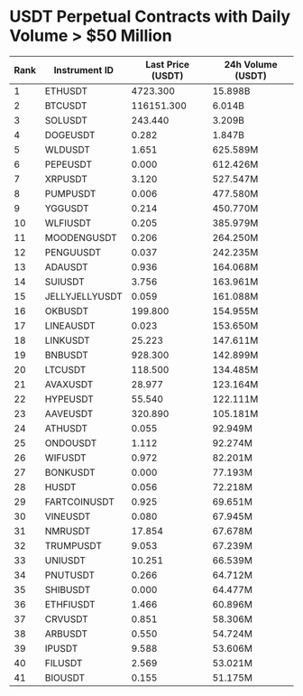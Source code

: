 # USDT Perpetual Contracts with Daily Volume > $50 Million

| Rank | Instrument ID | Last Price (USDT) | 24h Volume (USDT) |
|------|---------------|-------------------|-------------------|
| 1 | ETHUSDT | 4723.300 | 15.898B |
| 2 | BTCUSDT | 116151.300 | 6.014B |
| 3 | SOLUSDT | 243.440 | 3.209B |
| 4 | DOGEUSDT | 0.282 | 1.847B |
| 5 | WLDUSDT | 1.651 | 625.589M |
| 6 | PEPEUSDT | 0.000 | 612.426M |
| 7 | XRPUSDT | 3.120 | 527.547M |
| 8 | PUMPUSDT | 0.006 | 477.580M |
| 9 | YGGUSDT | 0.214 | 450.770M |
| 10 | WLFIUSDT | 0.205 | 385.979M |
| 11 | MOODENGUSDT | 0.206 | 264.250M |
| 12 | PENGUUSDT | 0.037 | 242.235M |
| 13 | ADAUSDT | 0.936 | 164.068M |
| 14 | SUIUSDT | 3.756 | 163.961M |
| 15 | JELLYJELLYUSDT | 0.059 | 161.088M |
| 16 | OKBUSDT | 199.800 | 154.955M |
| 17 | LINEAUSDT | 0.023 | 153.650M |
| 18 | LINKUSDT | 25.223 | 147.611M |
| 19 | BNBUSDT | 928.300 | 142.899M |
| 20 | LTCUSDT | 118.500 | 134.485M |
| 21 | AVAXUSDT | 28.977 | 123.164M |
| 22 | HYPEUSDT | 55.540 | 122.111M |
| 23 | AAVEUSDT | 320.890 | 105.181M |
| 24 | ATHUSDT | 0.055 | 92.949M |
| 25 | ONDOUSDT | 1.112 | 92.274M |
| 26 | WIFUSDT | 0.972 | 82.201M |
| 27 | BONKUSDT | 0.000 | 77.193M |
| 28 | HUSDT | 0.056 | 72.218M |
| 29 | FARTCOINUSDT | 0.925 | 69.651M |
| 30 | VINEUSDT | 0.080 | 67.945M |
| 31 | NMRUSDT | 17.854 | 67.678M |
| 32 | TRUMPUSDT | 9.053 | 67.239M |
| 33 | UNIUSDT | 10.251 | 66.539M |
| 34 | PNUTUSDT | 0.266 | 64.712M |
| 35 | SHIBUSDT | 0.000 | 64.477M |
| 36 | ETHFIUSDT | 1.466 | 60.896M |
| 37 | CRVUSDT | 0.851 | 58.306M |
| 38 | ARBUSDT | 0.550 | 54.724M |
| 39 | IPUSDT | 9.588 | 53.606M |
| 40 | FILUSDT | 2.569 | 53.021M |
| 41 | BIOUSDT | 0.155 | 51.175M |
